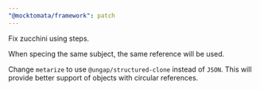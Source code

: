 ```yaml
---
"@mocktomata/framework": patch
---
```


Fix zucchini using steps.

When specing the same subject, the same reference will be used.

Change `metarize` to use `@ungap/structured-clone` instead of `JSON`.
This will provide better support of objects with circular references.
